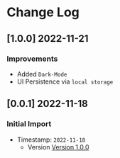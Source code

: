 # Change Log

## [1.0.0] 2022-11-21
### Improvements

- Added `Dark-Mode`
- UI Persistence via `local storage`

## [0.0.1] 2022-11-18
### Initial Import

- Timestamp: `2022-11-18`
  - Version [Version 1.0.0](https://github.com/codedthemes/berry-free-bootstrap-admin-template/releases)

